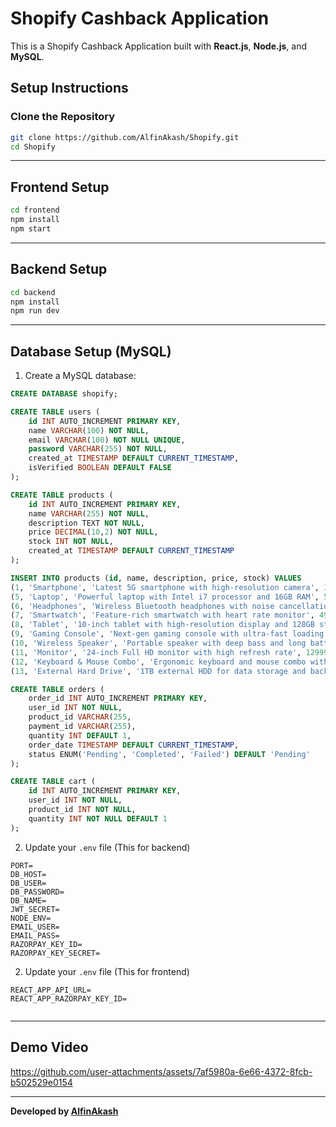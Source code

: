 # Shopify Cashback Application

This is a Shopify Cashback Application built with **React.js**, **Node.js**, and **MySQL**.


##  Setup Instructions

###  Clone the Repository
```bash
git clone https://github.com/AlfinAkash/Shopify.git
cd Shopify
```

---

##  Frontend Setup
```bash
cd frontend
npm install
npm start
```


---

##  Backend Setup
```bash
cd backend
npm install
npm run dev
```


---

##  Database Setup (MySQL)
1. Create a MySQL database:
```sql
CREATE DATABASE shopify;
```

```sql
CREATE TABLE users (
    id INT AUTO_INCREMENT PRIMARY KEY,
    name VARCHAR(100) NOT NULL,
    email VARCHAR(100) NOT NULL UNIQUE,
    password VARCHAR(255) NOT NULL,
    created_at TIMESTAMP DEFAULT CURRENT_TIMESTAMP,
    isVerified BOOLEAN DEFAULT FALSE
);
```

```sql
CREATE TABLE products (
    id INT AUTO_INCREMENT PRIMARY KEY,
    name VARCHAR(255) NOT NULL,
    description TEXT NOT NULL,
    price DECIMAL(10,2) NOT NULL,
    stock INT NOT NULL,
    created_at TIMESTAMP DEFAULT CURRENT_TIMESTAMP
);
```

```sql
INSERT INTO products (id, name, description, price, stock) VALUES
(1, 'Smartphone', 'Latest 5G smartphone with high-resolution camera', 14999.99, 50),
(5, 'Laptop', 'Powerful laptop with Intel i7 processor and 16GB RAM', 59999.99, 30),
(6, 'Headphones', 'Wireless Bluetooth headphones with noise cancellation', 1999.99, 100),
(7, 'Smartwatch', 'Feature-rich smartwatch with heart rate monitor', 4999.99, 40),
(8, 'Tablet', '10-inch tablet with high-resolution display and 128GB storage', 24999.99, 25),
(9, 'Gaming Console', 'Next-gen gaming console with ultra-fast loading', 39999.99, 15),
(10, 'Wireless Speaker', 'Portable speaker with deep bass and long battery life', 2999.99, 80),
(11, 'Monitor', '24-inch Full HD monitor with high refresh rate', 12999.99, 20),
(12, 'Keyboard & Mouse Combo', 'Ergonomic keyboard and mouse combo with RGB lighting', 1999.99, 70),
(13, 'External Hard Drive', '1TB external HDD for data storage and backup', 6999.99, 60);
```

```sql
CREATE TABLE orders (
    order_id INT AUTO_INCREMENT PRIMARY KEY,
    user_id INT NOT NULL,
    product_id VARCHAR(255,
    payment_id VARCHAR(255),
    quantity INT DEFAULT 1,
    order_date TIMESTAMP DEFAULT CURRENT_TIMESTAMP,
    status ENUM('Pending', 'Completed', 'Failed') DEFAULT 'Pending'
);
```

```sql
CREATE TABLE cart (
    id INT AUTO_INCREMENT PRIMARY KEY,
    user_id INT NOT NULL,
    product_id INT NOT NULL,
    quantity INT NOT NULL DEFAULT 1
);
```



2. Update your `.env` file (This for backend)
```env
PORT=
DB_HOST=
DB_USER=
DB_PASSWORD=
DB_NAME=
JWT_SECRET=
NODE_ENV=
EMAIL_USER=
EMAIL_PASS=
RAZORPAY_KEY_ID=
RAZORPAY_KEY_SECRET=

```
2. Update your `.env` file (This for frontend)
```env
REACT_APP_API_URL=
REACT_APP_RAZORPAY_KEY_ID=


```

---
##  Demo Video  

https://github.com/user-attachments/assets/7af5980a-6e66-4372-8fcb-b502529e0154


---
 **Developed by [AlfinAkash](https://github.com/AlfinAkash)**
